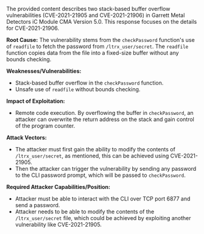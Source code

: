 The provided content describes two stack-based buffer overflow vulnerabilities (CVE-2021-21905 and CVE-2021-21906) in Garrett Metal Detectors iC Module CMA Version 5.0. This response focuses on the details for CVE-2021-21906.

**Root Cause:** The vulnerability stems from the `checkPassword` function's use of `readfile` to fetch the password from `/ltrx_user/secret`. The `readfile` function copies data from the file into a fixed-size buffer without any bounds checking.

**Weaknesses/Vulnerabilities:**
- Stack-based buffer overflow in the `checkPassword` function.
- Unsafe use of `readfile` without bounds checking.

**Impact of Exploitation:**
- Remote code execution. By overflowing the buffer in `checkPassword`, an attacker can overwrite the return address on the stack and gain control of the program counter.

**Attack Vectors:**
- The attacker must first gain the ability to modify the contents of `/ltrx_user/secret`, as mentioned, this can be achieved using CVE-2021-21905.
- Then the attacker can trigger the vulnerability by sending any password to the CLI password prompt, which will be passed to `checkPassword`.

**Required Attacker Capabilities/Position:**
- Attacker must be able to interact with the CLI over TCP port 6877 and send a password.
- Attacker needs to be able to modify the contents of the `/ltrx_user/secret` file, which could be achieved by exploiting another vulnerability like CVE-2021-21905.